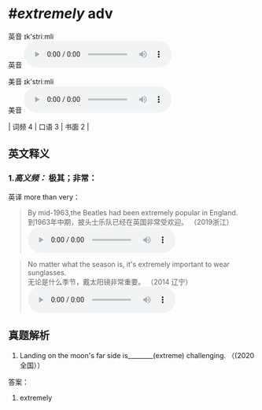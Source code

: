 # ***\#extremely*** adv
英音 ɪk'striːmli  
英音
<audio src="./media/extremely-B.aac" controls="controls"></audio>

美音 ɪk'striːmli  
美音
<audio src="./media/extremely.aac" controls="controls"></audio>



| 词频 4 | 口语 3 | 书面 2 |  

英文释义
---
### 1.*高义频：* **极其；非常：**  
英译 more than very：

 > By mid-1963,the Beatles had been extremely popular in England.  
 > 到1963年中期，披头士乐队已经在英国非常受欢迎。  （2019浙江）  
<audio src="./media/By mid-1963,the Beatles had been extremely popular in England2_AAC.aac" controls="controls"></audio>

 > No matter what the season is, it's extremely important to wear sunglasses.  
 > 无论是什么季节，戴太阳镜非常重要。  （2014 辽宁）  
<audio src="./media/P167 extremely2.aac" controls="controls"></audio>


真题解析
---
1. Landing on the moon's far side is________(extreme) challenging.  （(2020全国））  

答案：
1. extremely  


